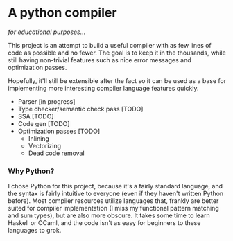 # A python compiler
*for educational purposes...*

This project is an attempt to build a useful compiler with as few lines of code
as possible and no fewer. The goal is to keep it in the thousands, while still
having non-trivial features such as nice error messages and optimization passes.

Hopefully, it'll still be extensible after the fact so it can be used as a base
for implementing more interesting compiler language features quickly.

* Parser [in progress]
* Type checker/semantic check pass [TODO]
* SSA [TODO]
* Code gen [TODO]
* Optimization passes [TODO]
    * Inlining
    * Vectorizing
    * Dead code removal

### Why Python?

I chose Python for this project, because it's a fairly standard language,
and the syntax is fairly intuitive to everyone (even if they haven't written
Python before). Most compiler resources utilize languages that, frankly are
better suited for compiler implementation (I miss my functional pattern matching
and sum types), but are also more obscure. It takes some time to learn Haskell
or OCaml, and the code isn't as easy for beginners to these languages to grok.
